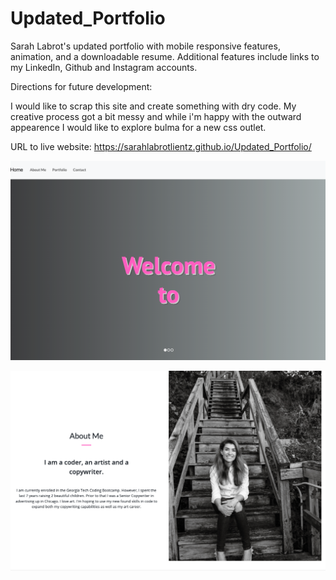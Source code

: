 # Updated_Portfolio
Sarah Labrot's updated portfolio with mobile responsive features, animation, and a downloadable resume. Additional features include links to my LinkedIn, Github and Instagram accounts. 

Directions for future development:

I would like to scrap this site and create something with dry code. My creative process got a bit messy and while i'm happy with the outward appearence I would like to explore bulma for a new css outlet. 


URL to live website: https://sarahlabrotlientz.github.io/Updated_Portfolio/



![Portfolio Preview](assets/images/screenshot.png)


![Portfolio Preview2](assets/images/screenshot2.png)